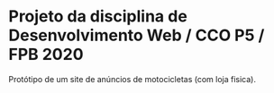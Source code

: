 # Projeto da disciplina de Desenvolvimento Web / CCO P5 /  FPB 2020
Protótipo de um site de anúncios de motocicletas (com loja fisica).
